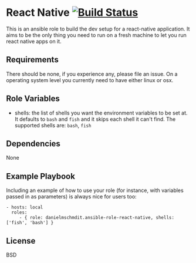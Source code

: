 React Native [![Build Status](https://www.bitrise.io/app/3866adfeb0754fcb/status.svg?token=YrSptdRValdzJ6rY90OFGA&branch=master)](https://www.bitrise.io/app/3866adfeb0754fcb)
=========

This is an ansible role to build the dev setup for a react-native application.
It aims to be the only thing you need to run on a fresh machine to let you run react native apps on it.

Requirements
------------

There should be none, if you experience any, please file an issue.
On a operating system level you currently need to have either linux or osx.

Role Variables
--------------

- shells: the list of shells you want the environment variables to be set at. It defaults to `bash` and `fish` and it skips each shell it can't find. The supported shells are: `bash`, `fish`

Dependencies
------------

None

Example Playbook
----------------

Including an example of how to use your role (for instance, with variables passed in as parameters) is always nice for users too:

    - hosts: local
      roles:
         - { role: danielmschmdit.ansible-role-react-native, shells: ['fish', 'bash'] }

License
-------

BSD

